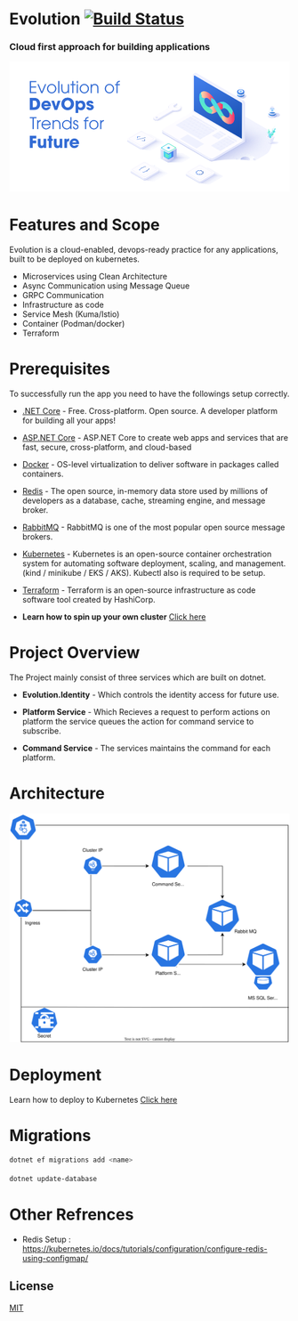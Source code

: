 # Evolution [![Build Status](https://travis-ci.org/joemccann/dillinger.svg?branch=master)](https://travis-ci.org/joemccann/dillinger)

### Cloud first approach for building applications


![alt text](https://github.com/iamsourabh-in/Evolution/blob/reorganize/docs/frontpage.png)


# Features and Scope

Evolution is a cloud-enabled, devops-ready practice for any applications, built to be deployed on kubernetes.

- Microservices using Clean Architecture
- Async Communication using Message Queue
- GRPC Communication
- Infrastructure as code
- Service Mesh (Kuma/Istio)
- Container (Podman/docker)
- Terraform

# Prerequisites

To successfully run the app you need to have the followings setup correctly.

- [.NET Core](https://dotnet.microsoft.com/) - Free. Cross-platform. Open source.
A developer platform for building all your apps!
- [ASP.NET Core](https://docs.microsoft.com/en-us/aspnet/core/?view=aspnetcore-6.0) - ASP.NET Core to create web apps and services that are fast, secure, cross-platform, and cloud-based
- [Docker](https://www.docker.com/) - OS-level virtualization to deliver software in packages called containers.
- [Redis](https://redis.io/) - The open source, in-memory data store used by millions of developers as a database, cache, streaming engine, and message broker.
- [RabbitMQ](https://www.rabbitmq.com/) - RabbitMQ is one of the most popular open source message brokers.
- [Kubernetes](https://kubernetes.io/) - Kubernetes is an open-source container orchestration system for automating software deployment, scaling, and management. (kind / minikube / EKS / AKS). Kubectl also is required to be setup.
- [Terraform](https://www.terraform.io/) - Terraform is an open-source infrastructure as code software tool created by HashiCorp.

 - **Learn how to spin up your own cluster** [Click here](https://github.com/iamsourabh-in/Evolution/tree/master/Deploy/readme.md) 


# Project Overview

The Project mainly consist of three services which are built on dotnet.


- **Evolution.Identity** - Which controls the identity access for future use.

- **Platform Service** - Which Recieves a request to perform actions on platform the service queues the action for command service to subscribe.

- **Command Service** - The services maintains the command for each platform.



# Architecture


![alt text](https://github.com/iamsourabh-in/Evolution/blob/reorganize/docs/infra.svg)


# Deployment


Learn how to deploy to Kubernetes [Click here](https://github.com/iamsourabh-in/Evolution/tree/master/Deploy/readme.md) 



# Migrations
```sh
dotnet ef migrations add <name>

dotnet update-database
```

# Other Refrences

- Redis Setup : https://kubernetes.io/docs/tutorials/configuration/configure-redis-using-configmap/


## License
[MIT](https://choosealicense.com/licenses/mit/)